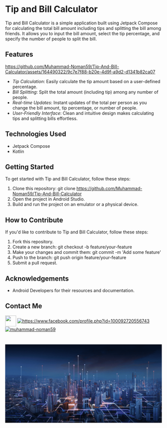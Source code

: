 # Tip and Bill Calculator

Tip and Bill Calculator is a simple application built using Jetpack Compose for calculating the total bill amount including tips and splitting the bill among friends. It allows you to input the bill amount, select the tip percentage, and specify the number of people to split the bill.

## Features



https://github.com/Muhammad-Noman59/Tip-And-Bill-Calculator/assets/164490322/9c7e7f88-b20e-4d9f-a9d2-d1341b82ca07



- *Tip Calculation*: Easily calculate the tip amount based on a user-defined percentage.
- *Bill Splitting*: Split the total amount (including tip) among any number of people.
- *Real-time Updates*: Instant updates of the total per person as you change the bill amount, tip percentage, or number of people.
- *User-Friendly Interface*: Clean and intuitive design makes calculating tips and splitting bills effortless.

## Technologies Used

- Jetpack Compose
- Kotlin

## Getting Started

To get started with Tip and Bill Calculator, follow these steps:

1. Clone this repository: git clone https://github.com/Muhammad-Noman59/Tip-And-Bill-Calculator
2. Open the project in Android Studio.
3. Build and run the project on an emulator or a physical device.

## How to Contribute

If you'd like to contribute to Tip and Bill Calculator, follow these steps:

1. Fork this repository.
2. Create a new branch: git checkout -b feature/your-feature
3. Make your changes and commit them: git commit -m 'Add some feature'
4. Push to the branch: git push origin feature/your-feature
5. Submit a pull request.

## Acknowledgements

- Android Developers for their resources and documentation.

## Contact Me

<p align="left">  <a href="https://wa.me/923104881573" target="blank"><img align="center" src="https://seeklogo.com/images/W/whatsapp-icon-logo-BDC0A8063B-seeklogo.com.png" height="35" width="35" /></a> <a href="https://www.facebook.com/profile.php?id=100092720556743&mibextid=ZbWKwL" target="blank"><img align="center" src="https://raw.githubusercontent.com/rahuldkjain/github-profile-readme-generator/master/src/images/icons/Social/facebook.svg" alt="https://www.facebook.com/profile.php?id=100092720556743" height="35" width="35" /></a> <a href="https://linkedin.com/in/muhammad-noman59" target="blank"><img align="center" src="https://raw.githubusercontent.com/rahuldkjain/github-profile-readme-generator/master/src/images/icons/Social/linked-in-alt.svg" alt="muhammad-noman59" height="35" width="35" /></a> 

<h1 align="left"></h1>
 <img alt="gfi" src="https://github.com/Muhammad-Noman59/Muhammad-Noman59/blob/main/Thnks%20For%20Watching.gif">
